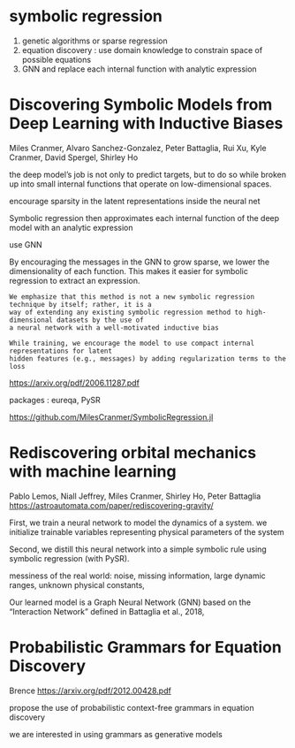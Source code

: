 
# symbolic regression

1. genetic algorithms or sparse regression 
2. equation discovery : use domain knowledge to constrain space of possible equations
3. GNN and replace each internal function with analytic expression

# Discovering Symbolic Models from Deep Learning with Inductive Biases

Miles Cranmer, Alvaro Sanchez-Gonzalez, Peter Battaglia, Rui Xu, Kyle Cranmer, David Spergel, Shirley Ho

the deep model’s job is not only to predict targets, but to do so while broken up into small internal functions that operate on low-dimensional spaces.

encourage sparsity in the latent representations inside the neural net

Symbolic regression then approximates each internal function of the deep model with an analytic expression

use GNN

By encouraging the messages in the GNN to grow sparse, we lower the dimensionality of each function. This makes it easier for symbolic regression to extract an expression.


```
We emphasize that this method is not a new symbolic regression technique by itself; rather, it is a
way of extending any existing symbolic regression method to high-dimensional datasets by the use of
a neural network with a well-motivated inductive bias

While training, we encourage the model to use compact internal representations for latent 
hidden features (e.g., messages) by adding regularization terms to the loss
```

https://arxiv.org/pdf/2006.11287.pdf

packages : eureqa, PySR

https://github.com/MilesCranmer/SymbolicRegression.jl


# Rediscovering orbital mechanics with machine learning

Pablo Lemos, Niall Jeffrey, Miles Cranmer, Shirley Ho, Peter Battaglia
https://astroautomata.com/paper/rediscovering-gravity/

First, we train a neural network to model the dynamics of a system. 
we initialize trainable variables representing physical parameters of the system

Second, we distill this neural network into a simple symbolic rule using symbolic regression (with PySR).

messiness of the real world: noise, missing information, large dynamic ranges, unknown physical constants,

Our learned model is a Graph Neural Network (GNN) based on the “Interaction Network” defined in Battaglia et al., 2018,

# Probabilistic Grammars for Equation Discovery

Brence
https://arxiv.org/pdf/2012.00428.pdf

propose the use of probabilistic context-free grammars in equation discovery

we are interested in using grammars as generative models
